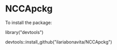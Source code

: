 # NCCApckg
To install the package:

library("devtools")

devtools::install_github("ilariabonavita/NCCApckg")
